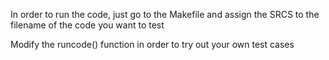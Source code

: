 In order to run the code, just go to the Makefile and assign the SRCS to the filename of the code you want to test

Modify the runcode() function in order to try out your own test cases